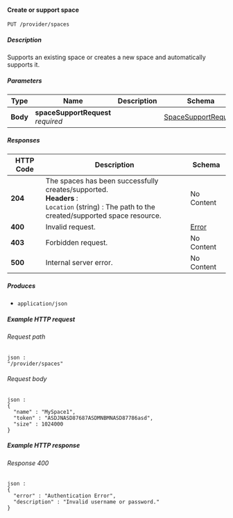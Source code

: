 
<a name="put_provider_spaces"></a>
#### Create or support space
```
PUT /provider/spaces
```


##### Description
Supports an existing space or creates a new space and automatically supports it.


##### Parameters

|Type|Name|Description|Schema|Default|
|---|---|---|---|---|
|**Body**|**spaceSupportRequest**  <br>*required*||[SpaceSupportRequest](../definitions/SpaceSupportRequest.md#spacesupportrequest)|--|


##### Responses

|HTTP Code|Description|Schema|
|---|---|---|
|**204**|The spaces has been successfully creates/supported.  <br>**Headers** :   <br>`Location` (string) : The path to the created/supported space resource.|No Content|
|**400**|Invalid request.|[Error](../definitions/Error.md#error)|
|**403**|Forbidden request.|No Content|
|**500**|Internal server error.|No Content|


##### Produces

* `application/json`


##### Example HTTP request

###### Request path
```
json :
"/provider/spaces"
```


###### Request body
```
json :
{
  "name" : "MySpace1",
  "token" : "ASDJNASD87687ASDMNBMNASD87786asd",
  "size" : 1024000
}
```


##### Example HTTP response

###### Response 400
```
json :
{
  "error" : "Authentication Error",
  "description" : "Invalid username or password."
}
```



